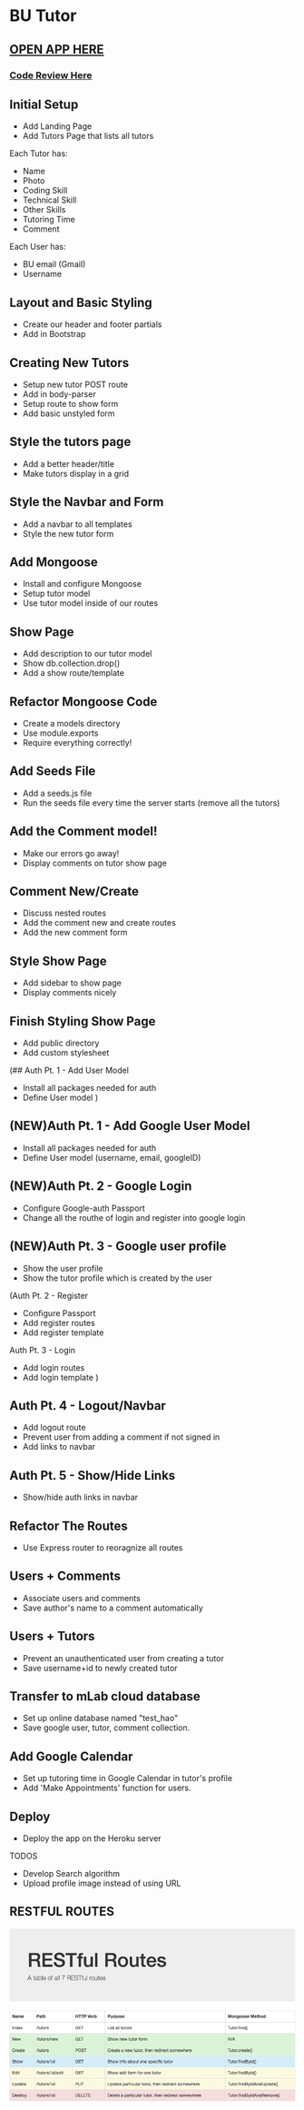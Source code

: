 # BU Tutor

## [OPEN APP HERE](https://whispering-earth-51586.herokuapp.com/)

### [Code Review Here](https://github.com/XintongHao/BU-Tutor/tree/master/v_Apr23_deploy)


## Initial Setup
* Add Landing Page
* Add Tutors Page that lists all tutors

Each Tutor has:
   * Name
   * Photo
   * Coding Skill
   * Technical Skill
   * Other Skills
   * Tutoring Time
   * Comment

Each User has:
   * BU email (Gmail)
   * Username

## Layout and Basic Styling
* Create our header and footer partials
* Add in Bootstrap

## Creating New Tutors
* Setup new tutor POST route
* Add in body-parser
* Setup route to show form
* Add basic unstyled form

## Style the tutors page
* Add a better header/title
* Make tutors display in a grid

## Style the Navbar and Form
* Add a navbar to all templates
* Style the new tutor form

## Add Mongoose
* Install and configure Mongoose
* Setup tutor model
* Use tutor model inside of our routes

## Show Page
* Add description to our tutor model
* Show db.collection.drop()
* Add a show route/template

## Refactor Mongoose Code
* Create a models directory
* Use module.exports
* Require everything correctly!

## Add Seeds File
* Add a seeds.js file
* Run the seeds file every time the server starts (remove all the tutors)

## Add the Comment model!
* Make our errors go away!
* Display comments on tutor show page

## Comment New/Create
* Discuss nested routes
* Add the comment new and create routes
* Add the new comment form

## Style Show Page
* Add sidebar to show page
* Display comments nicely

## Finish Styling Show Page
* Add public directory
* Add custom stylesheet

(## Auth Pt. 1 - Add User Model
* Install all packages needed for auth
* Define User model )

## (NEW)Auth Pt. 1 - Add Google User Model
* Install all packages needed for auth
* Define User model (username, email, googleID)

## (NEW)Auth Pt. 2 - Google Login
* Configure Google-auth Passport
* Change all the routhe of login and register into google login

## (NEW)Auth Pt. 3 - Google user profile
* Show the user profile
* Show the tutor profile which is created by the user

(Auth Pt. 2 - Register
* Configure Passport
* Add register routes
* Add register template

Auth Pt. 3 - Login
* Add login routes
* Add login template )


## Auth Pt. 4 - Logout/Navbar
* Add logout route
* Prevent user from adding a comment if not signed in
* Add links to navbar

## Auth Pt. 5 - Show/Hide Links
* Show/hide auth links in navbar 

## Refactor The Routes
* Use Express router to reoragnize all routes

## Users + Comments
* Associate users and comments
* Save author's name to a comment automatically

## Users + Tutors
* Prevent an unauthenticated user from creating a tutor
* Save username+id to newly created tutor

## Transfer to mLab cloud database
* Set up online database named "test_hao"
* Save google user, tutor, comment collection.

## Add Google Calendar
* Set up tutoring time in Google Calendar in tutor's profile
* Add 'Make Appointments' function for users.

## Deploy 
* Deploy the app on the Heroku server

TODOS
* Develop Search algorithm
* Upload profile image instead of using URL




## RESTFUL ROUTES


<img src="https://github.com/XintongHao/BU-Tutor/blob/master/Version/v1_Hao/image/WX20180323-133944.png"/>
